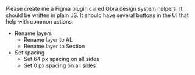 Please create me a Figma plugin called Obra design system helpers. It should be written in plain JS. It should have several buttons in the UI that help with common actions.

* Rename layers
    * Rename layer to AL
    * Rename layer to Section
* Set spacing
    * Set 64 px spacing on all sides
    * Set 0 px spacing on all sides